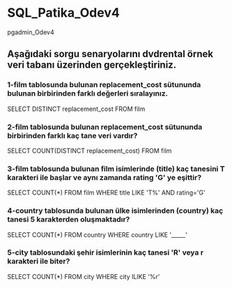 # SQL_Patika_Odev4
pgadmin_Odev4

## Aşağıdaki sorgu senaryolarını dvdrental örnek veri tabanı üzerinden gerçekleştiriniz.

### 1-film tablosunda bulunan replacement_cost sütununda bulunan birbirinden farklı değerleri sıralayınız.
SELECT DISTINCT replacement_cost FROM film 

### 2-film tablosunda bulunan replacement_cost sütununda birbirinden farklı kaç tane veri vardır?
SELECT COUNT(DISTINCT replacement_cost) FROM film

### 3-film tablosunda bulunan film isimlerinde (title) kaç tanesini T karakteri ile başlar ve aynı zamanda rating 'G' ye eşittir?
SELECT COUNT(*) FROM film
WHERE title LIKE 'T%' AND rating='G'

### 4-country tablosunda bulunan ülke isimlerinden (country) kaç tanesi 5 karakterden oluşmaktadır?
SELECT COUNT(*) FROM country 
WHERE country LIKE '_____'

### 5-city tablosundaki şehir isimlerinin kaç tanesi 'R' veya r karakteri ile biter?
SELECT COUNT(*) FROM city 
WHERE city ILIKE '%r'

